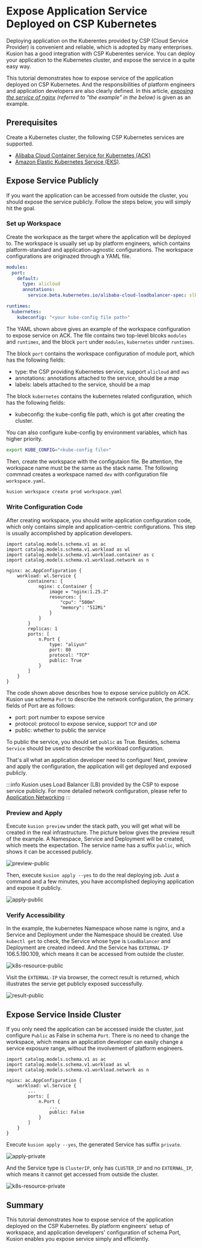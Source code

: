 # Expose Application Service Deployed on CSP Kubernetes

Deploying application on the Kuberentes provided by CSP (Cloud Service Provider) is convenient and reliable, which is adopted by many enterprises. Kusion has a good integration with CSP Kuberentes service. You can deploy your application to the Kubernetes cluster, and expose the service in a quite easy way. 

This tutorial demonstrates how to expose service of the application deployed on CSP Kubernetes. And the responsibilities of platform engineers and application developers are also clearly defined. In this article, *[exposing the service of nginx](https://github.com/KusionStack/konfig/blob/main/example/nginx/dev/main.k) (referred to "the example" in the below)*  is given as an example.

## Prerequisites

Create a Kubernetes cluster, the following CSP Kubernetes services are supported.

- [Alibaba Cloud Container Service for Kubernetes (ACK)](https://www.alibabacloud.com/product/kubernetes)
- [Amazon Elastic Kubernetes Service (EKS)](https://aws.amazon.com/eks).

## Expose Service Publicly

If you want the application can be accessed from outside the cluster, you should expose the service publicly. Follow the steps below, you will simply hit the goal.

### Set up Workspace

Create the workspace as the target where the application will be deployed to. The workspace is usually set up by platform engineers, which contains platform-standard and application-agnostic configurations. The workspace configurations are originazed through a YAML file.

```yaml
modules:
  port:
    default:
      type: alicloud
      annotations:
        service.beta.kubernetes.io/alibaba-cloud-loadbalancer-spec: slb.s1.small

runtimes:
  kubernetes:
    kubeconfig: "<your kube-config file path>"
```

The YAML shown above gives an example of the workspace configuration to expose service on ACK. The file contains two top-level blcoks `modules` and `runtimes`, and the block `port` under `modules`,  `kubernetes` under `runtimes`. 

The block `port` contains the workspace configuration of module port, which has the following fields:

- type: the CSP providing Kubernetes service, support `alicloud` and `aws`
- annotations: annotations attached to the service, should be a map
- labels: labels attached to the service, should be a map

The block `kubernetes` contains the kubernetes related configuration, which has the following fields:

- kubeconfig: the kube-config file path, which is got after creating the cluster.

You can also configure kube-config by environment variables, which has higher priority.

```bash
export KUBE_CONFIG="<kube-config file>"
```

Then, create the workspace with the configutaion file. Be attention, the workspace name must be the same as the stack name. The following commnad creates a workspace named `dev` with configuration file `workspace.yaml`.

```bash
kusion workspace create prod workspace.yaml
```

### Write Configuration Code

After creating workspace, you should write application configuration code, which only contains simple and application-centric configurations. This step is usually accomplished by application developers.

```
import catalog.models.schema.v1 as ac
import catalog.models.schema.v1.workload as wl
import catalog.models.schema.v1.workload.container as c
import catalog.models.schema.v1.workload.network as n

nginx: ac.AppConfiguration {
    workload: wl.Service {
        containers: {
            nginx: c.Container {
                image = "nginx:1.25.2"
                resources: {
                    "cpu": "500m"
                    "memory": "512Mi"
                }
            }
        }
        replicas: 1
        ports: [
            n.Port {
                type: "aliyun"
                port: 80
                protocol: "TCP"
                public: True
            }
        ]
    }
}
```

The code shown above describes how to expose service publicly on ACK. Kusion use schema `Port` to describe the network configuration, the primary fields of Port are as follows:

- port: port number to expose service
- protocol: protocol to expose service, support `TCP` and  `UDP`
- public: whether to public the service

To public the service, you should set `public` as True. Besides, schema `Service` should be used to describe the workload configuration.

That's all what an application developer need to configure! Next, preview and apply the configuration, the application will get deployed and exposed publicly.

:::info
Kusion uses Load Balancer (LB) provided by the CSP to expose service publicly. For more detailed network configuration, please refer to [Application Networking](https://kusionstack.io/docs/user_docs/config-walkthrough/networking)
:::

### Preview and Apply

Execute `kusion preview` under the stack path, you will get what will be created in the real infrastructure. The picture below gives the preview result of the example. A Namespace, Service and Deployment will be created, which meets the expectation. The service name has a suffix `public`, which shows it can be accessed publicly.

![preview-public](../../../../static/img/docs/user_docs/cloud-resources/expose-service/preview-public.png)

Then, execute `kusion apply --yes` to do the real deploying job. Just a command and a few minutes, you have accomplished deploying application and expose it publicly.

![apply-public](../../../../static/img/docs/user_docs/cloud-resources/expose-service/apply-public.png)

### Verify Accessibility

In the example, the kubernetes Namespace whose name is nginx, and a Service and Deployment under the Namespace should be created. Use `kubectl get` to check, the Service whose type is `LoadBalancer` and Deployment are created indeed. And the Service has `EXTERNAL-IP` 106.5.190.109, which means it can be accessed from outside the cluster.

![k8s-resource-public](../../../../static/img/docs/user_docs/cloud-resources/expose-service/k8s-resource-public.png)

Visit the `EXTERNAL-IP` via browser, the correct result is returned, which illustrates the servie get publicly exposed successfully.

![result-public](../../../../static/img/docs/user_docs/cloud-resources/expose-service/result-public.png)

## Expose Service Inside Cluster

If you only need the application can be accessed inside the cluster, just configure `Public` as False in schema `Port`. There is no need to change the workspace, which means an application developer can easily change a service exposure range, without the involvement of platform engineers.

```
import catalog.models.schema.v1 as ac
import catalog.models.schema.v1.workload as wl
import catalog.models.schema.v1.workload.network as n

nginx: ac.AppConfiguration {
    workload: wl.Service {
        ...
        ports: [
            n.Port {
                ...
                public: False
            }
        ]
    }
}
```

Execute `kusion apply --yes`, the generated Service has suffix `private`.

![apply-private](../../../../static/img/docs/user_docs/cloud-resources/expose-service/apply-private.png)

And the Service type is `ClusterIP`, only has `CLUSTER_IP` and no `EXTERNAL_IP`, which means it cannot get accessed from outside the cluster. 

![k8s-resource-private](../../../../static/img/docs/user_docs/cloud-resources/expose-service/k8s-resource-private.png)

## Summary
This tutorial demonstrates how to expose service of the application deployed on the CSP Kubernetes. By platform engineers' setup of workspace, and application developers' configuration of schema Port, Kusion enables you expose service simply and efficiently.
